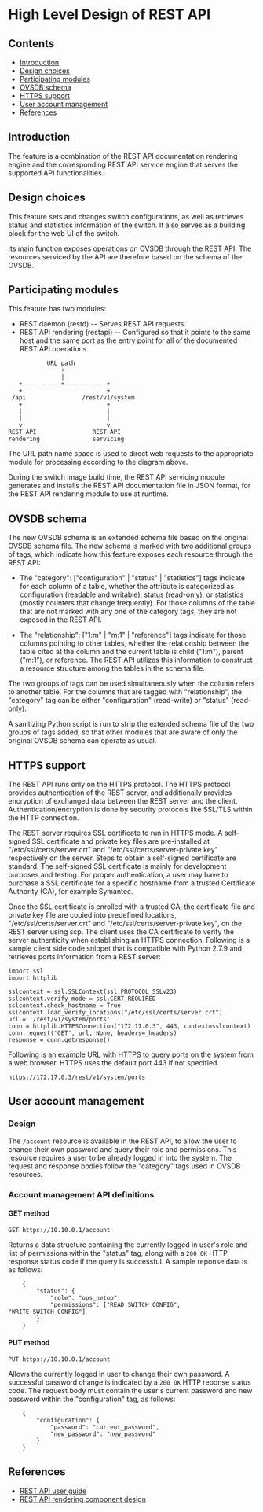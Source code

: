 # High Level Design of REST API

## Contents

- [Introduction](#introduction)
- [Design choices](#design-choices)
- [Participating modules](#participating-modules)
- [OVSDB schema](#ovsdb-schema)
- [HTTPS support](#https-support)
- [User account management](#user-account-management)
- [References](#references)

## Introduction
The feature is a combination of the REST API documentation rendering engine and the corresponding REST API service engine that serves the supported API functionalities.

## Design choices

This feature sets and changes switch configurations, as well as retrieves status and statistics information of the switch. It also serves as a building block for the web UI of the switch.

Its main function exposes operations on OVSDB through the REST API. The resources serviced by the API are therefore based on the schema of the OVSDB.

## Participating modules

This feature has two modules:
- REST daemon (restd) -- Serves REST API requests.
- REST API rendering (restapi) -- Configured so that it points to the same host and the same port as the entry point for all of the documented REST API operations.

```ditaa
           URL path
               +
               |
   +-----------+------------+
   +                        +
 /api                /rest/v1/system
   +                        +
   |                        |
   |                        |
   v                        v
REST API                REST API
rendering               servicing

```

The URL path name space is used to direct web requests to the appropriate module for processing according to the diagram above.

During the switch image build time, the REST API servicing module generates and installs the REST API documentation file in JSON format, for the REST API rendering module to use at runtime.

## OVSDB schema

The new OVSDB schema is an extended schema file based on the original OVSDB schema file. The new schema is marked with two additional groups of tags, which indicate how this feature exposes each resource through the REST API:

- The "category": ["configuration" | "status" | "statistics"] tags
indicate for each column of a table, whether the attribute is categorized as configuration (readable and writable), status (read-only), or statistics (mostly counters that change frequently). For those columns of the table that are not marked with any one of the category tags, they are not exposed in the REST API.

- The "relationship": ["1:m" | "m:1" | "reference"] tags
indicate for those columns pointing to other tables, whether the relationship between the table cited at the column and the current table is child ("1:m"), parent ("m:1"), or reference. The REST API utilizes this information to construct a resource structure among the tables in the schema file.

The two groups of tags can be used simultaneously when the column refers to another table. For the columns that are tagged with "relationship", the "category" tag can be either "configuration" (read-write) or "status" (read-only).

A sanitizing Python script is run to strip the extended schema file of the two groups of tags added, so that other modules that are aware of only the original OVSDB schema can operate as usual.

## HTTPS support

The REST API runs only on the HTTPS protocol. The HTTPS protocol provides authentication of the REST server, and additionally provides encryption of exchanged data between the REST server and the client. Authentication/encryption is done by security protocols like SSL/TLS within the HTTP connection.

The REST server requires SSL certificate to run in HTTPS mode. A self-signed SSL certificate and private key files are pre-installed at "/etc/ssl/certs/server.crt" and "/etc/ssl/certs/server-private.key" respectively on the server. Steps to obtain a self-signed certificate are standard. The self-signed SSL certificate is mainly for development purposes and testing. For proper authentication, a user may have to purchase a SSL certificate for a specific hostname from a trusted Certificate Authority (CA), for example Symantec.

Once the SSL certificate is enrolled with a trusted CA, the certificate file and private key file are copied into predefined locations, "/etc/ssl/certs/server.crt" and "/etc/ssl/certs/server-private.key", on the REST server using scp. The client uses the CA certificate to verify the server authenticity when establishing an HTTPS connection.
Following is a sample client side code snippet that is compatible with Python 2.7.9 and retrieves ports information from a REST server:
```ditaa
import ssl
import httplib

sslcontext = ssl.SSLContext(ssl.PROTOCOL_SSLv23)
sslcontext.verify_mode = ssl.CERT_REQUIRED
sslcontext.check_hostname = True
sslcontext.load_verify_locations("/etc/ssl/certs/server.crt")
url = '/rest/v1/system/ports'
conn = httplib.HTTPSConnection("172.17.0.3", 443, context=sslcontext)
conn.request('GET', url, None, headers=_headers)
response = conn.getresponse()
```

Following is an example URL with HTTPS to query ports on the system from a web browser. HTTPS uses the default port 443 if not specified.
```
https://172.17.0.3/rest/v1/system/ports
```

## User account management
### Design

The `/account` resource is available in the REST API, to allow the user to change their own password and query their role and permissions. This resource requires a user to be already logged in into the system. The request and response bodies follow the "category" tags used in OVSDB resources.

### Account management API definitions

#### GET method
`GET https://10.10.0.1/account`

Returns a data structure containing the currently logged in user's role and list of permissions within the "status" tag, along with a `200 OK` HTTP response status code if the query is successful. A sample reponse data is as follows:

```
    {
        "status": {
            "role": "ops_netop",
            "permissions": ["READ_SWITCH_CONFIG", "WRITE_SWITCH_CONFIG"]
        }
    }
```

#### PUT method
`PUT https://10.10.0.1/account`

Allows the currently logged in user to change their own password. A successful password change is indicated by a `200 OK` HTTP reponse status code. The request body must contain the user's current password and new password within the "configuration" tag, as follows:


```
    {
        "configuration": {
            "password": "current_password",
            "new_password": "new_password"
        }
    }
```

## References

* [REST API user guide](/documents/user/REST_API_user_guide)
* [REST API rendering component design](/documents/user/REST_API_design)
